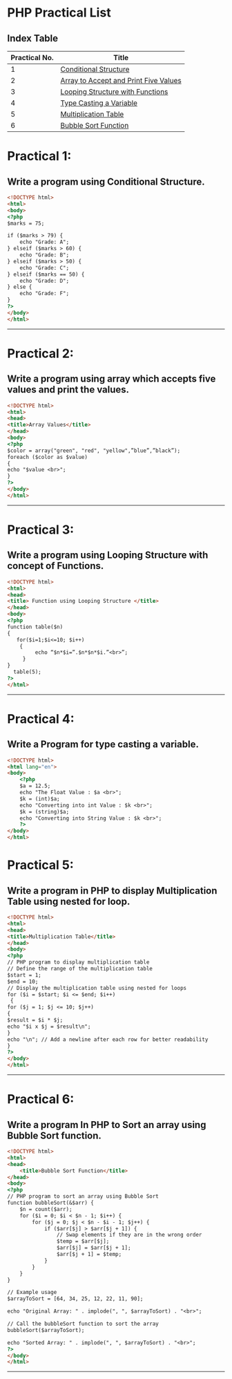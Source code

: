 # PHP Practical List

## Index Table

| Practical No. | Title                                                                                   |
|---------------|-----------------------------------------------------------------------------------------|
| 1             | [Conditional Structure](#practical-1)                                                 |
| 2             | [Array to Accept and Print Five Values](#practical-2)                                  |
| 3             | [Looping Structure with Functions](#practical-3)                                      |
| 4             | [Type Casting a Variable](#practical-4)                                               |
| 5             | [Multiplication Table](#practical-5)                                                  |
| 6             | [Bubble Sort Function](#practical-6)  

# Practical 1:	
## Write a program using Conditional Structure. 

```html
<!DOCTYPE html>
<html>
<body>
<?php 
$marks = 75;

if ($marks > 79) {
    echo "Grade: A";
} elseif ($marks > 60) {
    echo "Grade: B";
} elseif ($marks > 50) {
    echo "Grade: C";
} elseif ($marks == 50) {
    echo "Grade: D";
} else {
    echo "Grade: F";
}
?>
</body>
</html>
```
---

# Practical 2:	 
## Write a program using array which accepts five values and print the values. 

```html
<!DOCTYPE html>
<html>  
<head> 
<title>Array Values</title> 
</head> 
<body> 
<?php 
$color = array("green", "red", "yellow",”blue”,”black”); 
foreach ($color as $value) 
{ 
echo "$value <br>"; 
} 
?> 
</body> 
</html> 

```
---
# Practical 3:	 
## Write a program using Looping Structure with concept of Functions. 

```html
<!DOCTYPE html>
<html>
<head> 
<title> Function using Looping Structure </title> 
</head> 
<body> 
<?php 
function table($n)
{
   for($i=1;$i<=10; $i++)
    {
         echo “$n*$i=”.$n*$n*$i.”<br>”;
     }
}
  table(5);
?>
</html>
```
---

# Practical 4: 
## Write a Program for type casting a variable.

```html
<!DOCTYPE html>
<html lang="en">
<body>
    <?php
    $a = 12.5;
    echo "The Float Value : $a <br>";
    $k = (int)$a;
    echo "Converting into int Value : $k <br>";
    $k = (string)$a;
    echo "Converting into String Value : $k <br>";
    ?>
</body>
</html>
```

# Practical 5:  
## Write a program in PHP to display Multiplication Table using nested for loop. 

```html
<!DOCTYPE html>
<html>
<head> 
<title>Multiplication Table</title> 
</head> 
<body> 
<?php 
// PHP program to display multiplication table 
// Define the range of the multiplication table 
$start = 1; 
$end = 10; 
// Display the multiplication table using nested for loops 
for ($i = $start; $i <= $end; $i++)
 { 
for ($j = 1; $j <= 10; $j++) 
{ 
$result = $i * $j; 
echo "$i x $j = $result\n"; 
} 
echo "\n"; // Add a newline after each row for better readability 
} 
?> 
</body> 
</html>
```
---

# Practical 6:	
## Write a program In PHP to Sort an array using Bubble Sort function.

```html
<!DOCTYPE html>
<html>
<head>
    <title>Bubble Sort Function</title>
</head>
<body>
<?php
// PHP program to sort an array using Bubble Sort
function bubbleSort(&$arr) {
    $n = count($arr);
    for ($i = 0; $i < $n - 1; $i++) {
        for ($j = 0; $j < $n - $i - 1; $j++) {
            if ($arr[$j] > $arr[$j + 1]) {
                // Swap elements if they are in the wrong order
                $temp = $arr[$j];
                $arr[$j] = $arr[$j + 1];
                $arr[$j + 1] = $temp;
            }
        }
    }
}

// Example usage
$arrayToSort = [64, 34, 25, 12, 22, 11, 90];

echo "Original Array: " . implode(", ", $arrayToSort) . "<br>";

// Call the bubbleSort function to sort the array
bubbleSort($arrayToSort);

echo "Sorted Array: " . implode(", ", $arrayToSort) . "<br>";
?>
</body>
</html>
```
---
 
    



